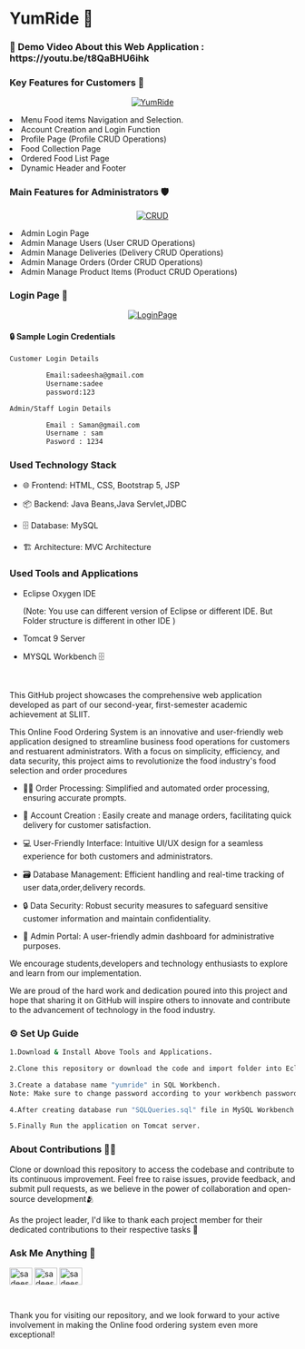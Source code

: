 # YumRide 🍔
<!--This is a comment in a Markdown file-->

<h3>🔰 Demo Video About this Web Application : https://youtu.be/t8QaBHU6ihk </h3>

### Key Features for Customers 💁

<p align="center">
<a href="https://ibb.co/cJ9HqBX"><img src="https://i.ibb.co/G7DLm63/Screenshot-50.png" alt="YumRide" border="0"></a>
</p>


<li> Menu Food items Navigation and Selection.
<li> Account Creation and Login Function
<li> Profile Page (Profile CRUD Operations) 
<li> Food Collection Page 
<li> Ordered Food List Page
<li> Dynamic Header and Footer

### Main Features for Administrators 🛡️
<p align="center">
<a href="https://ibb.co/ZzvxxRh"><img src="https://i.ibb.co/8gG99nj/Screenshot-42.png" alt="CRUD" border="0"></a>
</p>

<li> Admin Login Page 
<li> Admin Manage Users (User CRUD Operations) 
<li> Admin Manage Deliveries (Delivery CRUD Operations) 
<li> Admin Manage Orders (Order CRUD Operations) 
<li> Admin Manage Product Items (Product CRUD Operations) 


<h3>Login Page 🔑</h3>

<p align="center">
<a href="https://ibb.co/w4hjxXK"><img src="https://i.ibb.co/zZVD0YS/Screenshot-63.png" alt="LoginPage" border="0"></a>
</p>


#### 🔒 Sample Login Credentials 

```sh
Customer Login Details

         Email:sadeesha@gmail.com
         Username:sadee
         password:123

Admin/Staff Login Details

         Email : Saman@gmail.com
	     Username : sam
	     Pasword : 1234

```

<h3>Used Technology Stack</h3>


- 🌐 Frontend: HTML, CSS, Bootstrap 5, JSP
  
- 📦 Backend: Java Beans,Java Servlet,JDBC
  
- 🗄️ Database: MySQL
  
-  🏗 Architecture: MVC Architecture



<h3>Used Tools and Applications</h3>

-  Eclipse Oxygen IDE
  
    (Note: You use can different version of Eclipse or different IDE. But Folder structure is different in other IDE )
  
-  Tomcat 9 Server
  
-  MYSQL Workbench 🗄️



<br>


<p>This GitHub project showcases the comprehensive web application developed as part of our second-year, first-semester academic achievement at SLIIT.</p>

<p>This Online Food Ordering System is an innovative and user-friendly web application designed to streamline business food operations for customers and restuarent administrators. With a focus on simplicity, efficiency, and data security, this project aims to revolutionize the food industry's food selection and order procedures</p>

- 👨‍⚕️ Order Processing: Simplified and automated order processing, ensuring accurate prompts.
  
- 📝 Account Creation : Easily create and manage orders, facilitating quick delivery for customer satisfaction.
  
- 💻 User-Friendly Interface: Intuitive UI/UX design for a seamless experience for both customers and administrators.

- 🗃️ Database Management: Efficient handling and real-time tracking of user data,order,delivery records.
  
- 🔒 Data Security: Robust security measures to safeguard sensitive customer information and maintain confidentiality.
  
- 💎 Admin Portal: A user-friendly admin dashboard for administrative purposes.


 We encourage students,developers and technology enthusiasts to explore and learn from our implementation.


We are proud of the hard work and dedication poured into this project and hope that sharing it on GitHub will inspire others to innovate and contribute to the advancement of technology in the food industry.


<h3>⚙️ Set Up Guide</h3>

```sh
1.Download & Install Above Tools and Applications.

2.Clone this repository or download the code and import folder into Eclipse IDE.

3.Create a database name "yumride" in SQL Workbench.
Note: Make sure to change password according to your workbench password to connect database to this application.

4.After creating database run "SQLQueries.sql" file in MySQL Workbench.

5.Finally Run the application on Tomcat server.

```

<h3>About Contributions 👨‍💻 </h3>

Clone or download this repository to access the codebase and contribute to its continuous improvement. Feel free to raise issues, provide feedback, and submit pull requests, as we believe in the power of collaboration and open-source development🫂

As the project leader, I'd like to thank each project member for their dedicated contributions to their respective tasks 🙏



<h3 align="left">Ask Me Anything 🤝</h3>
<p align="left">
<a href="https://www.linkedin.com/in/sadeesha-perera" target="blank"><img align="center" src="https://raw.githubusercontent.com/rahuldkjain/github-profile-readme-generator/master/src/images/icons/Social/linked-in-alt.svg" alt="sadeesha-perera" height="30" width="40" /></a>
<a href="https://www.facebook.com/sadeesha.b.perera" target="blank"><img align="center" src="https://raw.githubusercontent.com/rahuldkjain/github-profile-readme-generator/master/src/images/icons/Social/facebook.svg" alt="sadeesha.b.perera" height="30" width="40" /></a>
<a href="https://www.instagram.com/sadeesha_b_perera_" target="blank"><img align="center" src="https://raw.githubusercontent.com/rahuldkjain/github-profile-readme-generator/master/src/images/icons/Social/instagram.svg" alt="sadeesha_b_perera_" height="30" width="40" /></a>
</p>
<br>



Thank you for visiting our repository, and we look forward to your active involvement in making the Online food ordering system even more exceptional!

